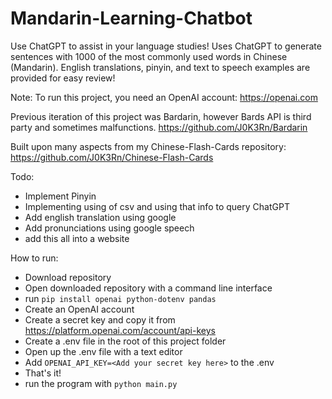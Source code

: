 # Mandarin-Learning-Chatbot

Use ChatGPT to assist in your language studies! Uses ChatGPT to generate sentences with 1000 of the most commonly used words in Chinese (Mandarin). English translations, pinyin, and text to speech examples are provided for easy review! 

Note: To run this project, you need an OpenAI account: https://openai.com

Previous iteration of this project was Bardarin, however Bards API is third party and sometimes malfunctions. https://github.com/J0K3Rn/Bardarin

Built upon many aspects from my Chinese-Flash-Cards repository: https://github.com/J0K3Rn/Chinese-Flash-Cards

Todo:
- Implement Pinyin
- Implementing using of csv and using that info to query ChatGPT
- Add english translation using google
- Add pronunciations using google speech
- add this all into a website

How to run:
- Download repository
- Open downloaded repository with a command line interface
- run `pip install openai python-dotenv pandas`
- Create an OpenAI account
- Create a secret key and copy it from https://platform.openai.com/account/api-keys
- Create a .env file in the root of this project folder
- Open up the .env file with a text editor
- Add `OPENAI_API_KEY=<Add your secret key here>` to the .env
- That's it!
- run the program with `python main.py`
